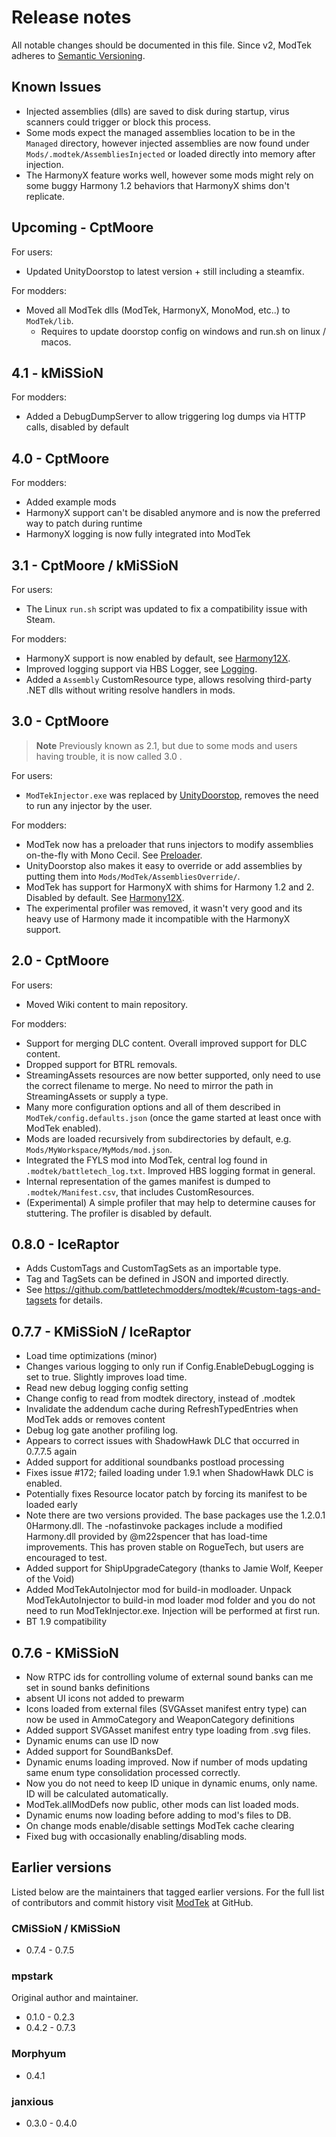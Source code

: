 ﻿# Release notes

All notable changes should be documented in this file.
Since v2, ModTek adheres to [Semantic Versioning](http://semver.org/).

## Known Issues

- Injected assemblies (dlls) are saved to disk during startup, virus scanners could trigger or block this process.
- Some mods expect the managed assemblies location to be in the `Managed` directory,
  however injected assemblies are now found under `Mods/.modtek/AssembliesInjected` or loaded directly into memory after injection.
- The HarmonyX feature works well, however some mods might rely on some buggy Harmony 1.2 behaviors that HarmonyX shims don't replicate.

## Upcoming - CptMoore

For users:
- Updated UnityDoorstop to latest version + still including a steamfix.

For modders:
- Moved all ModTek dlls (ModTek, HarmonyX, MonoMod, etc..) to `ModTek/lib`.
  - Requires to update doorstop config on windows and run.sh on linux / macos.

## 4.1 - kMiSSioN

For modders:
- Added a DebugDumpServer to allow triggering log dumps via HTTP calls, disabled by default

## 4.0 - CptMoore

For modders:
- Added example mods
- HarmonyX support can't be disabled anymore and is now the preferred way to patch during runtime
- HarmonyX logging is now fully integrated into ModTek

## 3.1 - CptMoore / kMiSSioN

For users:
- The Linux `run.sh` script was updated to fix a compatibility issue with Steam.

For modders:
- HarmonyX support is now enabled by default, see [Harmony12X](doc/HARMONY12X.md).
- Improved logging support via HBS Logger, see [Logging](doc/LOGGING.md).
- Added a `Assembly` CustomResource type, allows resolving third-party .NET dlls without writing resolve handlers in mods.

## 3.0 - CptMoore

> **Note**
> Previously known as 2.1, but due to some mods and users having trouble, it is now called 3.0 .

For users:
- `ModTekInjector.exe` was replaced by [UnityDoorstop](https://github.com/NeighTools/UnityDoorstop), removes the need to run any injector by the user.

For modders:
- ModTek now has a preloader that runs injectors to modify assemblies on-the-fly with Mono Cecil. See [Preloader](doc/PRELOADER.md).
- UnityDoorstop also makes it easy to override or add assemblies by putting them into `Mods/ModTek/AssembliesOverride/`.
- ModTek has support for HarmonyX with shims for Harmony 1.2 and 2. Disabled by default. See [Harmony12X](doc/HARMONY12X.md).
- The experimental profiler was removed, it wasn't very good and its heavy use of Harmony made it incompatible with the HarmonyX support.

## 2.0 - CptMoore

For users:
- Moved Wiki content to main repository.

For modders:
- Support for merging DLC content. Overall improved support for DLC content.
- Dropped support for BTRL removals.
- StreamingAssets resources are now better supported, only need to use the correct filename to merge. No need to mirror the path in StreamingAssets or supply a type.
- Many more configuration options and all of them described in `ModTek/config.defaults.json` (once the game started at least once with ModTek enabled).
- Mods are loaded recursively from subdirectories by default, e.g. `Mods/MyWorkspace/MyMods/mod.json`.
- Integrated the FYLS mod into ModTek, central log found in `.modtek/battletech_log.txt`. Improved HBS logging format in general.
- Internal representation of the games manifest is dumped to `.modtek/Manifest.csv`, that includes CustomResources.
- (Experimental) A simple profiler that may help to determine causes for stuttering. The profiler is disabled by default.

## 0.8.0 - IceRaptor

- Adds CustomTags and CustomTagSets as an importable type.
- Tag and TagSets can be defined in JSON and imported directly.
- See https://github.com/battletechmodders/modtek/#custom-tags-and-tagsets for details.

## 0.7.7 - KMiSSioN / IceRaptor

- Load time optimizations (minor)
- Changes various logging to only run if Config.EnableDebugLogging is set to true. Slightly improves load time.
- Read new debug logging config setting
- Change config to read from modtek directory, instead of .modtek
- Invalidate the addendum cache during RefreshTypedEntries when ModTek adds or removes content
- Debug log gate another profiling log.
- Appears to correct issues with ShadowHawk DLC that occurred in 0.7.7.5 again
- Added support for additional soundbanks postload processing
- Fixes issue #172; failed loading under 1.9.1 when ShadowHawk DLC is enabled.
- Potentially fixes Resource locator patch by forcing its manifest to be loaded early
- Note there are two versions provided. The base packages use the 1.2.0.1 0Harmony.dll.
  The -nofastinvoke packages include a modified Harmony.dll provided by @m22spencer that has load-time improvements. This has proven stable on RogueTech, but users are encouraged to test.
- Added support for ShipUpgradeCategory (thanks to Jamie Wolf, Keeper of the Void)
- Added ModTekAutoInjector mod for build-in modloader. Unpack ModTekAutoInjector to build-in mod loader mod folder and you do not need to run ModTekInjector.exe. Injection will be performed at first run.
- BT 1.9 compatibility

## 0.7.6 - KMiSSioN

- Now RTPC ids for controlling volume of external sound banks can me set in sound banks definitions
- absent UI icons not added to prewarm
- Icons loaded from external files (SVGAsset manifest entry type) can now be used in AmmoCategory and WeaponCategory definitions
- Added support SVGAsset manifest entry type loading from .svg files.
- Dynamic enums can use ID now
- Added support for SoundBanksDef.
- Dynamic enums loading improved. Now if number of mods updating same enum type consolidation processed correctly.
- Now you do not need to keep ID unique in dynamic enums, only name. ID will be calculated automatically.
- ModTek.allModDefs now public, other mods can list loaded mods.
- Dynamic enums now loading before adding to mod's files to DB.
- On change mods enable/disable settings ModTek cache clearing
- Fixed bug with occasionally enabling/disabling mods.

## Earlier versions

Listed below are the maintainers that tagged earlier versions.
For the full list of contributors and commit history
visit [ModTek](https://github.com/BattletechModders/ModTek/) at GitHub.

### CMiSSioN / KMiSSioN
- 0.7.4 - 0.7.5

### mpstark
Original author and maintainer.
- 0.1.0 - 0.2.3
- 0.4.2 - 0.7.3

### Morphyum
- 0.4.1

### janxious
- 0.3.0 - 0.4.0
